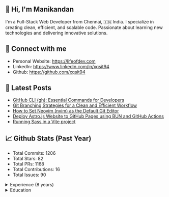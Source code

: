 ## 👋 Hi, I'm Manikandan

I'm a Full-Stack Web Developer from Chennai, 🇮🇳 India. I specialize in creating clean, efficient, and scalable code. Passionate about learning new technologies and delivering innovative solutions.

## 🤝 Connect with me

- Personal Website: https://lifeofdev.com
- LinkedIn: https://www.linkedin.com/in/xqsit94
- Github: https://github.com/xqsit94

## 📝 Latest Posts
- [GitHub CLI (gh): Essential Commands for Developers](https://lifeofdev.com/github-cli-gh-essential-commands/)
- [Git Branching Strategies for a Clean and Efficient Workflow](https://lifeofdev.com/git-branching-strategy-best-practices/)
- [How to Set Neovim (nvim) as the Default Git Editor](https://lifeofdev.com/set-neovim-as-default-git-editor/)
- [Deploy Astro.js Website to GitHub Pages using BUN and GitHub Actions](https://lifeofdev.com/deploy-astrojs-website-github-pages-using-bun-github-actions/)
- [Running Sass in a Vite project](https://lifeofdev.com/running-sass-vite-project/)


## 📈 Github Stats (Past Year)

- Total Commits: 1206
- Total Stars: 82
- Total PRs: 1168
- Total Contributions: 16
- Total Issues: 90


<details>
  <summary>Experience (8 years)</summary>

  #### Oreala B.V
  *Full Stack Engineer*

  <sup>Apr 2022 - Present (2 yr, 11 m) • India</sup>

  ---
  #### Colan Infotech Private Limited
  *Software Engineer*

  <sup>Jul 2018 - Mar 2022 (3 yr, 8 m) • Chennai, Tamil Nadu, India</sup>

  ---
  #### Expose InfoTech India Pvt Ltd
  *PHP Developer*

  <sup>Dec 2017 - Jun 2018 (6 m) • Calicut Area, India</sup>

  ---
  #### Slogics Solutions
  *Web Developer*

  <sup>Nov 2016 - Dec 2017 (1 yr, 1 m) • Chennai Area, India</sup>

  ---
  
</details>

<details>
  <summary>Education</summary>

  #### Madha Engineering College
  *Bachelor of Engineering (B.E.), Computer Science*

  <sup>2012 - 2016</sup>

  ---
  #### Assisi Matriculation School - India
  *Primary and Secondary Examinations, General Studies*

  <sup>1997 - 2012</sup>

  ---
  
</details>

